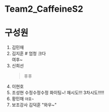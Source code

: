 # Team2_CaffeineS2


# 구성원

1. 김민재
2. 김지훈 # 엄청 크다 <div>여후~</div>
3. 신희선 
   > 후후
4. 이현호
5. 조성현 수정수정수정 화이팅~! 재시도!!! 3차시도!!!!!
6. 황민채  `야호~`
7. 보조강사 김덕훈 "와우~"
